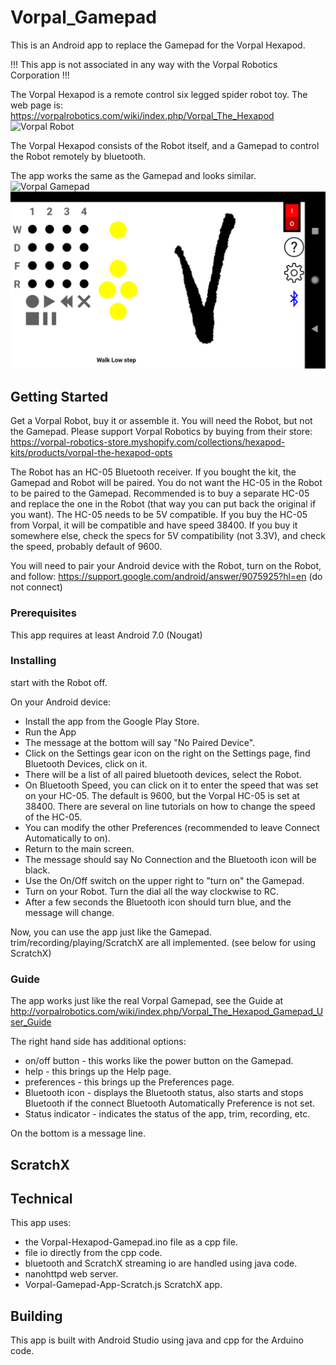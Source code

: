 # Vorpal_Gamepad
This is an Android app to replace the Gamepad for the Vorpal Hexapod.

!!! This app is not associated in any way with the Vorpal Robotics Corporation !!!

The Vorpal Hexapod is a remote control six legged spider robot toy.
The web page is:
https://vorpalrobotics.com/wiki/index.php/Vorpal_The_Hexapod
<img src="https://vorpalrobotics.com/wiki/images/7/7b/Scamp-Leg-Raised.jpg" alt="Vorpal Robot"/>

The Vorpal Hexapod consists of the Robot itself, and a Gamepad to control the Robot remotely by bluetooth.

The app works the same as the Gamepad and looks similar.
<img src="https://vorpalrobotics.com/wiki/images/9/93/Gamepad-Top-View-v2.png" alt="Vorpal Gamepad"/>
<img src="Vorpal_Gamepad_main_screen.png" alt="Vorpal Gamepad app"/>

## Getting Started

Get a Vorpal Robot, buy it or assemble it. You will need the Robot, but not the Gamepad. Please support Vorpal Robotics by buying from their store:
https://vorpal-robotics-store.myshopify.com/collections/hexapod-kits/products/vorpal-the-hexapod-opts

The Robot has an HC-05 Bluetooth receiver. If you bought the kit, the Gamepad and Robot will be paired. You do not want the HC-05 in the Robot to be paired to the Gamepad. Recommended is to buy a separate HC-05 and replace the one in the Robot (that way you can put back the original if you want). The HC-05 needs to be 5V compatible. If you buy the HC-05 from Vorpal, it will be compatible and have speed 38400. If you buy it somewhere else, check the specs for 5V compatibility (not 3.3V), and check the speed, probably default of 9600.

You will need to pair your Android device with the Robot, turn on the Robot, and follow: https://support.google.com/android/answer/9075925?hl=en (do not connect)

### Prerequisites

This app requires at least Android 7.0 (Nougat)

### Installing

start with the Robot off.

On your Android device:
- Install the app from the Google Play Store.
- Run the App
- The message at the bottom will say "No Paired Device".
- Click on the Settings gear icon on the right on the Settings page, find Bluetooth Devices, click on it.
- There will be a list of all paired bluetooth devices, select the Robot.
- On Bluetooth Speed, you can click on it to enter the speed that was set on your HC-05. The default is 9600, but the Vorpal HC-05 is set at 38400. There are several on line tutorials on how to change the speed of the HC-05.
- You can modify the other Preferences (recommended to leave Connect Automatically to on).
- Return to the main screen.
- The message should say No Connection and the Bluetooth icon will be black.
- Use the On/Off switch on the upper right to "turn on" the Gamepad.
- Turn on your Robot. Turn the dial all the way clockwise to RC.
- After a few seconds the Bluetooth icon should turn blue, and the message will change.

Now, you can use the app just like the Gamepad.
trim/recording/playing/ScratchX are all implemented.
(see below for using ScratchX)

### Guide

The app works just like the real Vorpal Gamepad, see the Guide at
http://vorpalrobotics.com/wiki/index.php/Vorpal_The_Hexapod_Gamepad_User_Guide

The right hand side has additional options:
- on/off button - this works like the power button on the Gamepad.
- help - this brings up the Help page.
- preferences - this brings up the Preferences page.
- Bluetooth icon - displays the Bluetooth status, also starts and stops Bluetooth if the connect Bluetooth Automatically Preference is not set.
- Status indicator - indicates the status of the app, trim, recording, etc.

On the bottom is a message line.

## ScratchX


## Technical
This app uses:
- the Vorpal-Hexapod-Gamepad.ino file as a cpp file.
- file io directly from the cpp code.
- bluetooth and ScratchX streaming io are handled using java code.
- nanohttpd web server.
- Vorpal-Gamepad-App-Scratch.js ScratchX app.

## Building

This app is built with Android Studio using java and cpp for the Arduino code.

